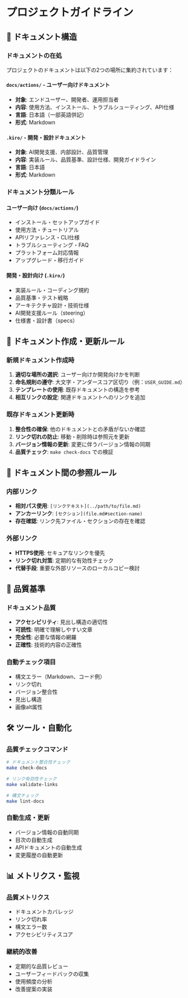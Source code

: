 # プロジェクトガイドライン

## 📁 ドキュメント構造

### ドキュメントの在処

プロジェクトのドキュメントは以下の2つの場所に集約されています：

#### `docs/actions/` - ユーザー向けドキュメント
- **対象**: エンドユーザー、開発者、運用担当者
- **内容**: 使用方法、インストール、トラブルシューティング、API仕様
- **言語**: 日本語（一部英語併記）
- **形式**: Markdown

#### `.kiro/` - 開発・設計ドキュメント
- **対象**: AI開発支援、内部設計、品質管理
- **内容**: 実装ルール、品質基準、設計仕様、開発ガイドライン
- **言語**: 日本語
- **形式**: Markdown

### ドキュメント分類ルール

#### ユーザー向け (`docs/actions/`)
- インストール・セットアップガイド
- 使用方法・チュートリアル
- APIリファレンス・CLI仕様
- トラブルシューティング・FAQ
- プラットフォーム対応情報
- アップグレード・移行ガイド

#### 開発・設計向け (`.kiro/`)
- 実装ルール・コーディング規約
- 品質基準・テスト戦略
- アーキテクチャ設計・技術仕様
- AI開発支援ルール（steering）
- 仕様書・設計書（specs）

## 📝 ドキュメント作成・更新ルール

### 新規ドキュメント作成時
1. **適切な場所の選択**: ユーザー向けか開発向けかを判断
2. **命名規則の遵守**: 大文字・アンダースコア区切り（例：`USER_GUIDE.md`）
3. **テンプレートの使用**: 既存ドキュメントの構造を参考
4. **相互リンクの設定**: 関連ドキュメントへのリンクを追加

### 既存ドキュメント更新時
1. **整合性の確保**: 他のドキュメントとの矛盾がないか確認
2. **リンク切れの防止**: 移動・削除時は参照元を更新
3. **バージョン情報の更新**: 変更に伴うバージョン情報の同期
4. **品質チェック**: `make check-docs` での検証

## 🔗 ドキュメント間の参照ルール

### 内部リンク
- **相対パス使用**: `[リンクテキスト](../path/to/file.md)`
- **アンカーリンク**: `[セクション](file.md#section-name)`
- **存在確認**: リンク先ファイル・セクションの存在を確認

### 外部リンク
- **HTTPS使用**: セキュアなリンクを優先
- **リンク切れ対策**: 定期的な有効性チェック
- **代替手段**: 重要な外部リソースのローカルコピー検討

## 🎯 品質基準

### ドキュメント品質
- **アクセシビリティ**: 見出し構造の適切性
- **可読性**: 明確で理解しやすい文章
- **完全性**: 必要な情報の網羅
- **正確性**: 技術的内容の正確性

### 自動チェック項目
- 構文エラー（Markdown、コード例）
- リンク切れ
- バージョン整合性
- 見出し構造
- 画像alt属性

## 🛠️ ツール・自動化

### 品質チェックコマンド
```bash
# ドキュメント整合性チェック
make check-docs

# リンク有効性チェック
make validate-links

# 構文チェック
make lint-docs
```

### 自動生成・更新
- バージョン情報の自動同期
- 目次の自動生成
- APIドキュメントの自動生成
- 変更履歴の自動更新

## 📊 メトリクス・監視

### 品質メトリクス
- ドキュメントカバレッジ
- リンク切れ率
- 構文エラー数
- アクセシビリティスコア

### 継続的改善
- 定期的な品質レビュー
- ユーザーフィードバックの収集
- 使用頻度の分析
- 改善提案の実装
